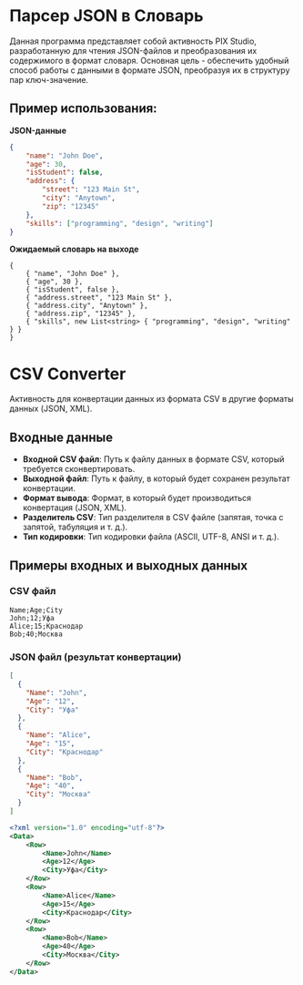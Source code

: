 # Парсер JSON в Словарь

Данная программа представляет собой активность PIX Studio, разработанную для чтения JSON-файлов и преобразования их содержимого в формат словаря. Основная цель - обеспечить удобный способ работы с данными в формате JSON, преобразуя их в структуру пар ключ-значение.

## Пример использования:

**JSON-данные**
```json
{
    "name": "John Doe",
    "age": 30,
    "isStudent": false,
    "address": {
        "street": "123 Main St",
        "city": "Anytown",
        "zip": "12345"
    },
    "skills": ["programming", "design", "writing"]
}
```

**Ожидаемый словарь на выходе**
```
{
    { "name", "John Doe" },
    { "age", 30 },
    { "isStudent", false },
    { "address.street", "123 Main St" },
    { "address.city", "Anytown" },
    { "address.zip", "12345" },
    { "skills", new List<string> { "programming", "design", "writing" } }
}
```

# CSV Converter

Активность для конвертации данных из формата CSV в другие форматы данных (JSON, XML).

## Входные данные

- **Входной CSV файл**: Путь к файлу данных в формате CSV, который требуется сконвертировать.
- **Выходной файл**: Путь к файлу, в который будет сохранен результат конвертации.
- **Формат вывода**: Формат, в который будет производиться конвертация (JSON, XML).
- **Разделитель CSV**: Тип разделителя в CSV файле (запятая, точка с запятой, табуляция и т. д.).
- **Тип кодировки**: Тип кодировки файла (ASCII, UTF-8, ANSI и т. д.).

## Примеры входных и выходных данных

### CSV файл
```
Name;Age;City
John;12;Уфа
Alice;15;Краснодар
Bob;40;Москва
```

### JSON файл (результат конвертации)

```json
[
  {
    "Name": "John",
    "Age": "12",
    "City": "Уфа"
  },
  {
    "Name": "Alice",
    "Age": "15",
    "City": "Краснодар"
  },
  {
    "Name": "Bob",
    "Age": "40",
    "City": "Москва"
  }
]
```
```xml
<?xml version="1.0" encoding="utf-8"?>
<Data>
	<Row>
		<Name>John</Name>
		<Age>12</Age>
		<City>Уфа</City>
	</Row>
	<Row>
		<Name>Alice</Name>
		<Age>15</Age>
		<City>Краснодар</City>
	</Row>
	<Row>
		<Name>Bob</Name>
		<Age>40</Age>
		<City>Москва</City>
	</Row>
</Data>
```
